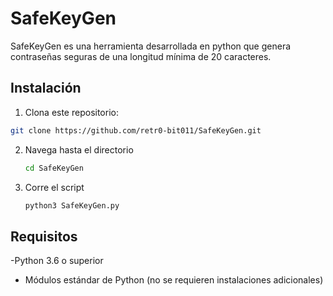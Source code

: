# SafeKeyGen
SafeKeyGen es una herramienta desarrollada en python que genera contraseñas seguras de una longitud mínima de 20 caracteres.
## Instalación
1.  Clona este repositorio:
   ```bash
   git clone https://github.com/retr0-bit011/SafeKeyGen.git
```
2. Navega hasta el directorio
   ````bash
   cd SafeKeyGen
   ````
3. Corre el script
   ````bash
   python3 SafeKeyGen.py
   ````
## Requisitos
 -Python 3.6 o superior
- Módulos estándar de Python (no se requieren instalaciones adicionales)
  
